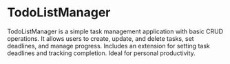 # TodoListManager
TodoListManager is a simple task management application with basic CRUD operations. It allows users to create, update, and delete tasks, set deadlines, and manage progress. Includes an extension for setting task deadlines and tracking completion. Ideal for personal productivity.
